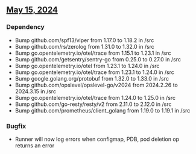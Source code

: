 ## [May 15, 2024](https://github.com/OpsLevel/opslevel-runner/compare/v2024.1.3...v2024.5.15)
### Dependency
* Bump github.com/spf13/viper from 1.17.0 to 1.18.2 in /src
* Bump github.com/rs/zerolog from 1.31.0 to 1.32.0 in /src
* Bump go.opentelemetry.io/otel/trace from 1.15.1 to 1.23.1 in /src
* Bump github.com/getsentry/sentry-go from 0.25.0 to 0.27.0 in /src
* Bump go.opentelemetry.io/otel from 1.23.1 to 1.24.0 in /src
* Bump go.opentelemetry.io/otel/trace from 1.23.1 to 1.24.0 in /src
* Bump google.golang.org/protobuf from 1.32.0 to 1.33.0 in /src
* Bump github.com/opslevel/opslevel-go/v2024 from 2024.2.26 to 2024.3.15 in /src
* Bump go.opentelemetry.io/otel/trace from 1.24.0 to 1.25.0 in /src
* Bump github.com/go-resty/resty/v2 from 2.11.0 to 2.12.0 in /src
* Bump github.com/prometheus/client_golang from 1.19.0 to 1.19.1 in /src
### Bugfix
* Runner will now log errors when configmap, PDB, pod deletion op returns an error